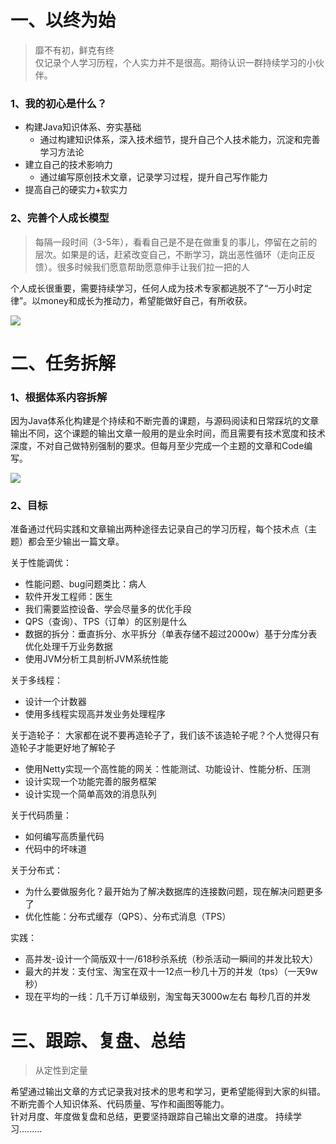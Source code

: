 # 一、以终为始

> 靡不有初，鲜克有终  
> 仅记录个人学习历程，个人实力并不是很高。期待认识一群持续学习的小伙伴。

### 1、我的初心是什么？

- 构建Java知识体系、夯实基础
  - 通过构建知识体系，深入技术细节，提升自己个人技术能力，沉淀和完善学习方法论
- 建立自己的技术影响力
  - 通过编写原创技术文章，记录学习过程，提升自己写作能力
- 提高自己的硬实力+软实力

### 2、完善个人成长模型
> 每隔一段时间（3-5年），看看自己是不是在做重复的事儿，停留在之前的层次。如果是的话，赶紧改变自己，不断学习，跳出恶性循环（走向正反馈）。很多时候我们愿意帮助愿意伸手让我们拉一把的人

个人成长很重要，需要持续学习，任何人成为技术专家都逃脱不了“一万小时定律”。以money和成长为推动力，希望能做好自己，有所收获。

![](https://files.mdnice.com/user/32494/3e5fb4c5-456e-459a-ac50-68182c1fb475.png)


# 二、任务拆解
### 1、根据体系内容拆解

因为Java体系化构建是个持续和不断完善的课题，与源码阅读和日常踩坑的文章输出不同，这个课题的输出文章一般用的是业余时间，而且需要有技术宽度和技术深度，不对自己做特别强制的要求。但每月至少完成一个主题的文章和Code编写。

![](https://files.mdnice.com/user/32494/ec65deb7-f6f0-43c5-8eb7-a8c59dc6d907.png)

### 2、目标
准备通过代码实践和文章输出两种途径去记录自己的学习历程，每个技术点（主题）都会至少输出一篇文章。

关于性能调优：

- 性能问题、bug问题类比：病人
- 软件开发工程师：医生
- 我们需要监控设备、学会尽量多的优化手段
- QPS（查询）、TPS（订单）的区别是什么
- 数据的拆分：垂直拆分、水平拆分（单表存储不超过2000w）基于分库分表优化处理千万业务数据
- 使用JVM分析工具剖析JVM系统性能

关于多线程：

- 设计一个计数器
- 使用多线程实现高并发业务处理程序

关于造轮子：
大家都在说不要再造轮子了，我们该不该造轮子呢？个人觉得只有造轮子才能更好地了解轮子
- 使用Netty实现一个高性能的网关：性能测试、功能设计、性能分析、压测
- 设计实现一个功能完善的服务框架
- 设计实现一个简单高效的消息队列

关于代码质量：
- 如何编写高质量代码
- 代码中的坏味道

关于分布式：
- 为什么要做服务化？最开始为了解决数据库的连接数问题，现在解决问题更多了
- 优化性能：分布式缓存（QPS）、分布式消息（TPS）

实践：

- 高并发-设计一个简版双十一/618秒杀系统（秒杀活动一瞬间的并发比较大）
- 最大的并发：支付宝、淘宝在双十一12点一秒几十万的并发（tps）（一天9w秒）
- 现在平均的一线：几千万订单级别，淘宝每天3000w左右 每秒几百的并发

# 三、跟踪、复盘、总结
> 从定性到定量

希望通过输出文章的方式记录我对技术的思考和学习，更希望能得到大家的纠错。不断完善个人知识体系、代码质量、写作和画图等能力。  
针对月度、年度做复盘和总结，更要坚持跟踪自己输出文章的进度。 
持续学习.........

